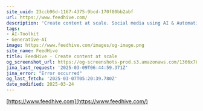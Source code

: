```yaml
---
site_uuid: 23ccb96d-1167-4375-9bcd-170f80bb2abf
url: https://www.feedhive.com/
description: 'Create content at scale. Social media using AI & Automation.'
tags:
- AI-Toolkit
- Generative-AI
image: https://www.feedhive.com/images/og-image.png
site_name: FeedHive
title: FeedHive - Create content at scale
og_screenshot_url: https://og-screenshots-prod.s3.amazonaws.com/1366x768/80/false/bc83f7e987ef5e9072f0f1b76c3197d7254e5bb7e20d6bcf8ff9fecab3fad71e.jpeg
jina_last_request: '2025-03-09T06:44:59.371Z'
jina_error: "Error occurred"
og_last_fetch: '2025-03-07T05:20:39.780Z'
date_modified: 2025-03-24
---
```




[https://www.feedhive.com](https://www.feedhive.com/)
